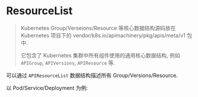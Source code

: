 # ResourceList

> Kubernetes Group/Verseions/Resource 等核心数据结构源码放在 Kubernetes 项目下的
vendor/k8s.io/apimachinery/pkg/apis/meta/v1 包中.
>
>它包含了 Kubernetes 集群中所有组件使用的通用核心数据结构, 
>例如 `APIGroup`, `APIVersions`, `APIResource` 等.

可以通过 `APIResourceList` 数据结构描述所有 Group/Versions/Resource.

以 Pod/Service/Deployment 为例:



